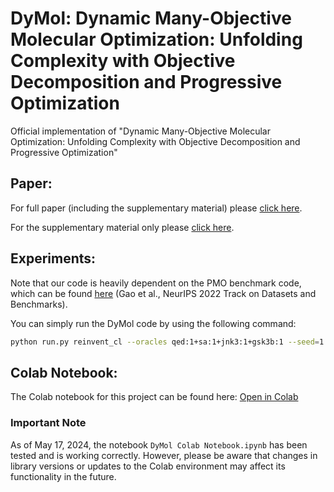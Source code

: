 # DyMol: Dynamic Many-Objective Molecular Optimization: Unfolding Complexity with Objective Decomposition and Progressive Optimization
Official implementation of "Dynamic Many-Objective Molecular Optimization: Unfolding Complexity with Objective Decomposition and Progressive Optimization"

## Paper:
For full paper (including the supplementary material) please [click here](./DyMol_FullPaper.pdf).

For the supplementary material only please [click here](./DyMol_Supplementary.pdf).


## Experiments:
Note that our code is heavily dependent on the PMO benchmark code, which can be found [here](https://github.com/wenhao-gao/mol_opt) (Gao et al., NeurIPS 2022 Track on Datasets and Benchmarks).


You can simply run the DyMol code by using the following command:
```bash
python run.py reinvent_cl --oracles qed:1+sa:1+jnk3:1+gsk3b:1 --seed=1
```

## Colab Notebook:

The Colab notebook for this project can be found here: [Open in Colab](https://colab.research.google.com/drive/1iiDNJDSDEqcjRJNT402hz5B3I_boN3Mw#scrollTo=9tnOBuBOprD6)

### Important Note

As of May 17, 2024, the notebook `DyMol Colab Notebook.ipynb` has been tested and is working correctly. However, please be aware that changes in library versions or updates to the Colab environment may affect its functionality in the future.

